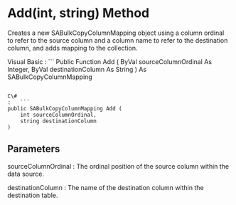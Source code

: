 <!-- loio3c0e1de06c5f10148c71ed09a6aa5859 -->

# Add\(int, string\) Method

Creates a new SABulkCopyColumnMapping object using a column ordinal to refer to the source column and a column name to refer to the destination column, and adds mapping to the collection.



Visual Basic
:   ```
Public Function Add (
    ByVal sourceColumnOrdinal As Integer,
    ByVal destinationColumn As String
) As SABulkCopyColumnMapping
```

C\#
:   ```
public SABulkCopyColumnMapping Add (
    int sourceColumnOrdinal,
    string destinationColumn
)
```



## Parameters

sourceColumnOrdinal
:   The ordinal position of the source column within the data source.

destinationColumn
:   The name of the destination column within the destination table.

